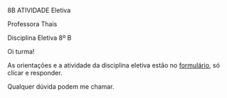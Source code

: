 8B ATIVIDADE Eletiva 

Professora Thais

Disciplina Eletiva 8º B

Oi turma!

As orientações e a atividade da disciplina eletiva estão no [formulário](https://forms.gle/jFgZVjnpNpkBDhQw5), só clicar e responder.


Qualquer dúvida podem me chamar.